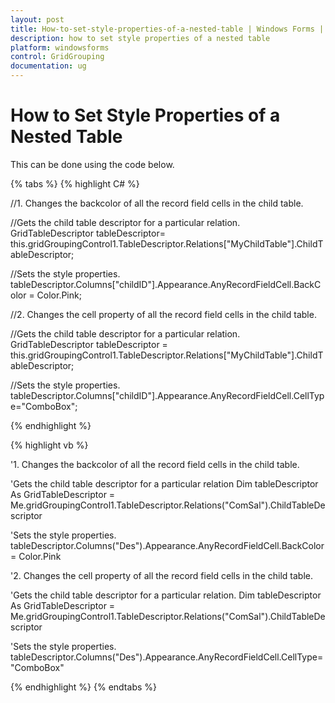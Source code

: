 ```yaml
---
layout: post
title: How-to-set-style-properties-of-a-nested-table | Windows Forms | Syncfusion
description: how to set style properties of a nested table
platform: windowsforms
control: GridGrouping
documentation: ug
---
```


# How to Set Style Properties of a Nested Table

This can be done using the code below.

{% tabs %}
{% highlight C# %}

//1. Changes the backcolor of all the record field cells in the child table.

//Gets the child table descriptor for a particular relation.
GridTableDescriptor tableDescriptor= this.gridGroupingControl1.TableDescriptor.Relations["MyChildTable"].ChildTableDescriptor;

//Sets the style properties.   
tableDescriptor.Columns["childID"].Appearance.AnyRecordFieldCell.BackColor = Color.Pink;

//2. Changes the cell property of all the record field cells in the child table.

//Gets the child table descriptor for a particular relation.
GridTableDescriptor tableDescriptor = this.gridGroupingControl1.TableDescriptor.Relations["MyChildTable"].ChildTableDescriptor;

//Sets the style properties.   
tableDescriptor.Columns["childID"].Appearance.AnyRecordFieldCell.CellType="ComboBox";

{% endhighlight %}

{% highlight vb %}

'1. Changes the backcolor of all the record field cells in the child table.

'Gets the child table descriptor for a particular relation
Dim tableDescriptor As GridTableDescriptor = Me.gridGroupingControl1.TableDescriptor.Relations("ComSal").ChildTableDescriptor

'Sets the style properties.              
tableDescriptor.Columns("Des").Appearance.AnyRecordFieldCell.BackColor = Color.Pink

'2. Changes the cell property of all the record field cells in the child table.

'Gets the child table descriptor for a particular relation.
Dim tableDescriptor As GridTableDescriptor = Me.gridGroupingControl1.TableDescriptor.Relations("ComSal").ChildTableDescriptor

'Sets the style properties.   
tableDescriptor.Columns("Des").Appearance.AnyRecordFieldCell.CellType="ComboBox"

{% endhighlight %}
{% endtabs %}

